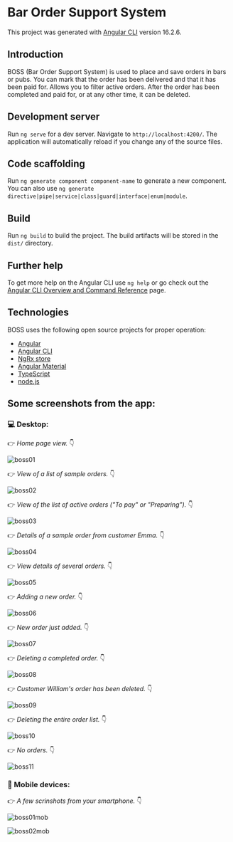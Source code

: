 # Bar Order Support System

This project was generated with [Angular CLI](https://github.com/angular/angular-cli) version 16.2.6.

## Introduction

BOSS (Bar Order Support System) is used to place and save orders in bars or pubs. You can mark that the order has been delivered and that it has been paid for. Allows you to filter active orders. After the order has been completed and paid for, or at any other time, it can be deleted. 

## Development server

Run `ng serve` for a dev server. Navigate to `http://localhost:4200/`. The application will automatically reload if you change any of the source files.

## Code scaffolding

Run `ng generate component component-name` to generate a new component. You can also use `ng generate directive|pipe|service|class|guard|interface|enum|module`.

## Build

Run `ng build` to build the project. The build artifacts will be stored in the `dist/` directory.

## Further help

To get more help on the Angular CLI use `ng help` or go check out the [Angular CLI Overview and Command Reference](https://angular.io/cli) page.

## Technologies
BOSS uses the following open source projects for proper operation:
* [Angular](https://github.com/angular/angular)
* [Angular CLI](https://github.com/angular/angular-cli)
* [NgRx store](https://ngrx.io/guide/store)
* [Angular Material](https://material.angular.io)
* [TypeScript](https://github.com/microsoft/TypeScript)
* [node.js](https://nodejs.org/en/)

## Some screenshots from the app:
### :computer: Desktop:
:point_right: *Home page view.* :point_down:

![boss01](https://github.com/anmk/boss-ngrx-angular-material/assets/5839775/a011e3a8-914e-488e-b291-32c3deaa9e7b)

:point_right: *View of a list of sample orders.* :point_down:

![boss02](https://github.com/anmk/boss-ngrx-angular-material/assets/5839775/6e7d1598-0317-4aac-8066-ddfc5e4ce3d4)

:point_right: *View of the list of active orders ("To pay" or "Preparing").* :point_down:

![boss03](https://github.com/anmk/boss-ngrx-angular-material/assets/5839775/de444f24-d563-4881-9629-2be2b7bf7dd4)

:point_right: *Details of a sample order from customer Emma.* :point_down:

![boss04](https://github.com/anmk/boss-ngrx-angular-material/assets/5839775/26ec9f86-02bb-44cd-90b4-fb344e40c0fd)

:point_right: *View details of several orders.* :point_down:

![boss05](https://github.com/anmk/boss-ngrx-angular-material/assets/5839775/e30a246b-6132-4d5c-ada1-93df7254b7e9)

:point_right: *Adding a new order.* :point_down:

![boss06](https://github.com/anmk/boss-ngrx-angular-material/assets/5839775/d330b4d0-7f73-4f77-8364-692492d230b6)

:point_right: *New order just added.* :point_down:

![boss07](https://github.com/anmk/boss-ngrx-angular-material/assets/5839775/f2879ede-6c15-4b98-9176-b43e1cc47232)

:point_right: *Deleting a completed order.* :point_down:

![boss08](https://github.com/anmk/boss-ngrx-angular-material/assets/5839775/05aa0eb8-749c-4f89-ad09-835a5f542b53)

:point_right: *Customer William's order has been deleted.* :point_down:

![boss09](https://github.com/anmk/boss-ngrx-angular-material/assets/5839775/d7ed5ec6-b847-4689-bc7a-f1ac0ae42149)

:point_right: *Deleting the entire order list.* :point_down:

![boss10](https://github.com/anmk/boss-ngrx-angular-material/assets/5839775/a674d0d3-136d-4ed4-abdf-3e61aa5d31da)

:point_right: *No orders.* :point_down:

![boss11](https://github.com/anmk/boss-ngrx-angular-material/assets/5839775/4a49757a-8827-4bf5-8e08-7b8ce3b1e5b7)

### :iphone: Mobile devices:
:point_right: *A few scrinshots from your smartphone.* :point_down:

![boss01mob](https://github.com/anmk/boss-ngrx-angular-material/assets/5839775/67d214c7-1bad-424e-98a0-73ea097b9ed0)

![boss02mob](https://github.com/anmk/boss-ngrx-angular-material/assets/5839775/5a5348a3-5ed9-4ebb-8d17-1cb34d89edfd)
